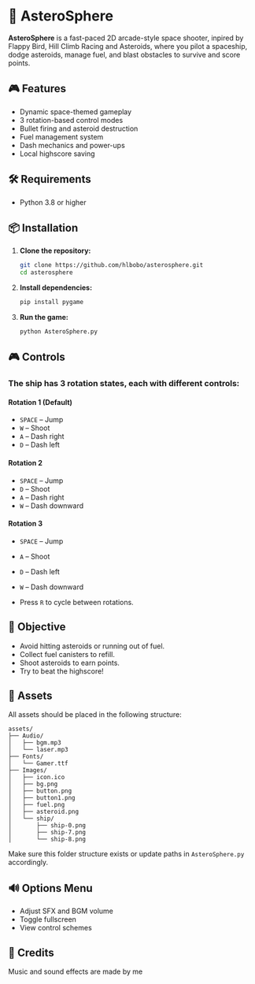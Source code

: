 # 🚀 AsteroSphere

**AsteroSphere** is a fast-paced 2D arcade-style space shooter, inpired by Flappy Bird, Hill Climb Racing and Asteroids, where you pilot a spaceship, dodge asteroids, manage fuel, and blast obstacles to survive and score points.

## 🎮 Features

- Dynamic space-themed gameplay
- 3 rotation-based control modes
- Bullet firing and asteroid destruction
- Fuel management system
- Dash mechanics and power-ups
- Local highscore saving

## 🛠 Requirements

- Python 3.8 or higher

## 📦 Installation

1. **Clone the repository:**

   ```bash
   git clone https://github.com/hlbobo/asterosphere.git
   cd asterosphere
    ````

2. **Install dependencies:**

   ```bash
   pip install pygame
   ```

3. **Run the game:**

   ```bash
   python AsteroSphere.py
   ```

## 🎮 Controls

### The ship has 3 rotation states, each with different controls:

#### Rotation 1 (Default)

* `SPACE` – Jump
* `W` – Shoot
* `A` – Dash right
* `D` – Dash left

#### Rotation 2

* `SPACE` – Jump
* `D` – Shoot
* `A` – Dash right
* `W` – Dash downward

#### Rotation 3

* `SPACE` – Jump

* `A` – Shoot

* `D` – Dash left

* `W` – Dash downward

* Press `R` to cycle between rotations.


## 🧭 Objective

* Avoid hitting asteroids or running out of fuel.
* Collect fuel canisters to refill.
* Shoot asteroids to earn points.
* Try to beat the highscore!


## 📁 Assets

All assets should be placed in the following structure:

```
assets/
├── Audio/
│   ├── bgm.mp3
│   └── laser.mp3
├── Fonts/
│   └── Gamer.ttf
├── Images/
│   ├── icon.ico
│   ├── bg.png
│   ├── button.png
│   ├── button1.png
│   ├── fuel.png
│   ├── asteroid.png
│   └── ship/
│       ├── ship-0.png
│       ├── ship-7.png
│       └── ship-8.png
```

Make sure this folder structure exists or update paths in `AsteroSphere.py` accordingly.



## 🔊 Options Menu

* Adjust SFX and BGM volume
* Toggle fullscreen
* View control schemes


## 🙌 Credits

Music and sound effects are made by me
